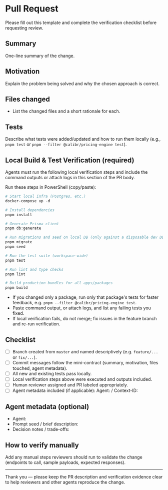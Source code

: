 # Pull Request

Please fill out this template and complete the verification checklist before requesting review.

## Summary
One-line summary of the change.

## Motivation
Explain the problem being solved and why the chosen approach is correct.

## Files changed
- List the changed files and a short rationale for each.

## Tests
Describe what tests were added/updated and how to run them locally (e.g., `pnpm test` or `pnpm --filter @calibr/pricing-engine test`).

## Local Build & Test Verification (required)
Agents must run the following local verification steps and include the command outputs or attach logs in this section of the PR body.

Run these steps in PowerShell (copy/paste):

```powershell
# Start local infra (Postgres, etc.)
docker-compose up -d

# Install dependencies
pnpm install

# Generate Prisma client
pnpm db:generate

# Run migrations and seed on local DB (only against a disposable dev DB)
pnpm migrate
pnpm seed

# Run the test suite (workspace-wide)
pnpm test

# Run lint and type checks
pnpm lint

# Build production bundles for all apps/packages
pnpm build
```

- If you changed only a package, run only that package's tests for faster feedback, e.g. `pnpm --filter @calibr/pricing-engine test`.
- Paste command output, or attach logs, and list any failing tests you fixed.
- If local verification fails, do not merge; fix issues in the feature branch and re-run verification.

## Checklist
- [ ] Branch created from `master` and named descriptively (e.g. `feature/...` or `fix/...`).
- [ ] Commit messages follow the mini-contract (summary, motivation, files touched, agent metadata).
- [ ] All new and existing tests pass locally.
- [ ] Local verification steps above were executed and outputs included.
- [ ] Human reviewer assigned and PR labeled appropriately.
- [ ] Agent metadata included (if applicable): Agent: <name>/<version>  Context-ID: <uuid>

## Agent metadata (optional)
- Agent: 
- Prompt seed / brief description: 
- Decision notes / trade-offs:

## How to verify manually
Add any manual steps reviewers should run to validate the change (endpoints to call, sample payloads, expected responses).


---

Thank you — please keep the PR description and verification evidence clear to help reviewers and other agents reproduce the change.